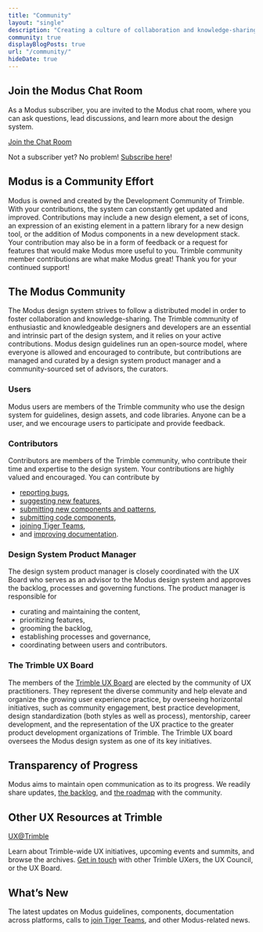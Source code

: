 ```yaml
---
title: "Community"
layout: "single"
description: "Creating a culture of collaboration and knowledge-sharing."
community: true
displayBlogPosts: true
url: "/community/"
hideDate: true
---
```


## Join the Modus Chat Room

As a Modus subscriber, you are invited to the Modus chat room, where you can ask questions, lead discussions, and learn more about the design system.

<a href="https://chat.google.com/room/AAAAexugR1k"
    class="btn btn-lg bg-white border m-2" target="_blank" rel="nofollow">Join the Chat Room</a>

Not a subscriber yet? No problem! [Subscribe here](https://docs.google.com/forms/d/e/1FAIpQLSc5-PBOzJjT2Q8r5Pg7BPYzae-rz5fg5ySSBcHwfhBneUkvWg/viewform?usp=sf_link)!

## Modus is a Community Effort

Modus is owned and created by the Development Community of Trimble. With your contributions, the system can constantly get updated and improved. Contributions may include a new design element, a set of icons, an expression of an existing element in a pattern library for a new design tool, or the addition of Modus components in a new development stack. Your contribution may also be in a form of feedback or a request for features that would make Modus more useful to you. Trimble community member contributions are what make Modus great! Thank you for your continued support!

## The Modus Community

The Modus design system strives to follow a distributed model in order to foster collaboration and knowledge-sharing. The Trimble community of enthusiastic and knowledgeable designers and developers are an essential and intrinsic part of the design system, and it relies on your active contributions. Modus design guidelines run an open-source model, where everyone is allowed and encouraged to contribute, but contributions are managed and curated by a design system product manager and a community-sourced set of advisors, the curators.

### Users

Modus users are members of the Trimble community who use the design system for guidelines, design assets, and code libraries. Anyone can be a user, and we encourage users to participate and provide feedback.

### Contributors

Contributors are members of the Trimble community, who contribute their time and expertise to the design system. Your contributions are highly valued and encouraged. You can contribute by

- [reporting bugs](/community/contact/),
- [suggesting new features](/community/contact/),
- [submitting new components and patterns](/community/contribution-process/),
- [submitting code components](https://trimble-oss.github.io/contribute/),
- [joining Tiger Teams](/community/tiger-teams/),
- and [improving documentation](/community/contact/).

### Design System Product Manager

The design system product manager is closely coordinated with the UX Board who serves as an advisor to the Modus design system and approves the backlog, processes and governing functions. The product manager is responsible for

- curating and maintaining the content,
- prioritizing features,
- grooming the backlog,
- establishing processes and governance,
- coordinating between users and contributors.

### The Trimble UX Board

The members of the [Trimble UX Board](https://sites.google.com/trimble.com/trimble-ux/ux-council/ux-council-board?authuser=0) are elected by the community of UX practitioners. They represent the diverse community and help elevate and organize the growing user experience practice, by overseeing horizontal initiatives, such as community engagement, best practice development, design standardization (both styles as well as process), mentorship, career development, and the representation of the UX practice to the greater product development organizations of Trimble. The Trimble UX board oversees the Modus design system as one of its key initiatives.

## Transparency of Progress

Modus aims to maintain open communication as to its progress. We readily share updates, [the backlog](https://jira.trimble.tools/secure/RapidBoard.jspa?rapidView=5332&projectKey=DDS&view=planning&issueLimit=100), and [the roadmap](https://confluence.trimble.tools/display/DDS/Modus+Roadmap) with the community.

## Other UX Resources at Trimble

[UX@Trimble](https://sites.google.com/trimble.com/trimble-ux/home?authuser=0)

Learn about Trimble-wide UX initiatives, upcoming events and summits, and browse the archives. [Get in touch](https://sites.google.com/trimble.com/trimble-ux/people?authuser=0) with other Trimble UXers, the UX Council, or the UX Board.

## What’s New

The latest updates on Modus guidelines, components, documentation across platforms, calls to [join Tiger Teams](/community/tiger-teams/), and other Modus-related news.
